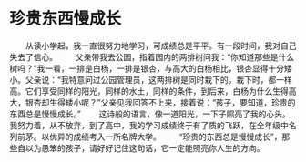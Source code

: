 # 珍贵东西慢成长
　　从读小学起，我一直很努力地学习，可成绩总是平平。有一段时间，我对自己失去了信心。 
　　父亲带我去公园，指着园内的两排树问我：“你知道那些是什么树吗？”我一看，一排是白杨，一排是银杏，与高大的白杨相比，银杏显得十分矮小。父亲说：“我特意问过公园管理员，这两排树是同时栽下的。栽下时，都一样高。它们享受同样的阳光，同样的水土，同样的条件，到后来，白杨为什么生得高大，银杏却生得矮小呢？”父亲见我回答不上来，接着说：“孩子，要知道，珍贵的东西总是慢慢成长。” 
　　这诗般的语言，像一道阳光，一下子照亮了我的心头。我努力着，从不放弃，到了高中，我的学习成绩终于有了质的飞跃，在全年级中名列前茅。以优异的成绩考入一所名牌大学。 
　　“珍贵的东西总是慢慢成长”，那些自以为愚笨的孩子，请好好记住这句话，它一定能照亮你人生的方向。
 